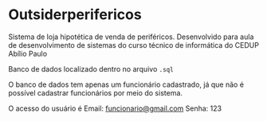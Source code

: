 # Outsiderperifericos
Sistema de loja hipotética de venda de periféricos. 
Desenvolvido para aula de desenvolvimento de sistemas do curso técnico de informática do CEDUP Abílio Paulo

Banco de dados localizado dentro no arquivo `.sql`

O banco de dados tem apenas um funcionário cadastrado, já que não é possível cadastrar funcionários por meio do sistema.

O acesso do usuário é
Email: funcionario@gmail.com
Senha: 123
